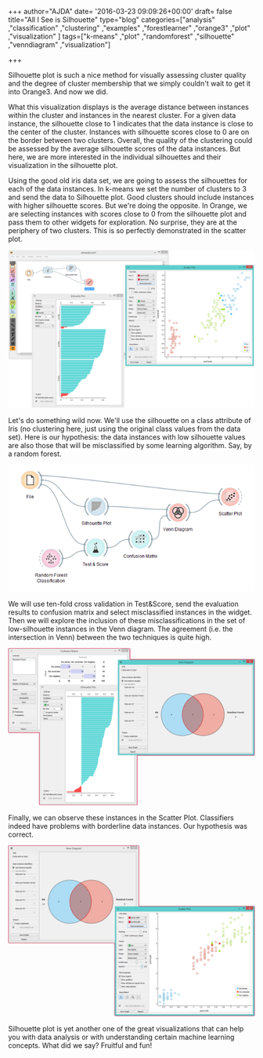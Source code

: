 +++
author="AJDA"
date= '2016-03-23 09:09:26+00:00'
draft= false
title="All I See is Silhouette"
type="blog"
categories=["analysis" ,"classification" ,"clustering" ,"examples" ,"forestlearner"  ,"orange3" ,"plot" ,"visualization" ]
tags=["k-means" ,"plot" ,"randomforest" ,"silhouette" ,"venndiagram" ,"visualization"]

+++

Silhouette plot is such a nice method for visually assessing cluster quality and the degree of cluster membership that we simply couldn't wait to get it into Orange3. And now we did.

What this visualization displays is the average distance between instances within the cluster and instances in the nearest cluster. For a given data instance, the silhouette close to 1 indicates that the data instance is close to the center of the cluster. Instances with silhouette scores close to 0 are on the border between two clusters. Overall, the quality of the clustering could be assessed by the average silhouette scores of the data instances. But here, we are more interested in the individual silhouettes and their visualization in the silhouette plot.

Using the good old iris data set, we are going to assess the silhouettes for each of the data instances. In k-means we set the number of clusters to 3 and send the data to Silhouette plot. Good clusters should include instances with higher silhouette scores. But we're doing the opposite. In Orange, we are selecting instances with scores close to 0 from the silhouette plot and pass them to other widgets for exploration. No surprise, they are at the periphery of two clusters. This is so perfectly demonstrated in the scatter plot.

![](/images/2016/03/silhouette4.png)


Let's do something wild now. We'll use the silhouette on a class attribute of Iris (no clustering here, just using the original class values from the data set). Here is our hypothesis: the data instances with low silhouette values are also those that will be misclassified by some learning algorithm. Say, by a random forest.

![](/images/2016/03/silhouette1-1.png)


We will use ten-fold cross validation in Test&Score, send the evaluation results to confusion matrix and select misclassified instances in the widget. Then we will explore the inclusion of these misclassifications in the set of low-silhouette instances in the Venn diagram. The agreement (i.e. the intersection in Venn) between the two techniques is quite high.

![](/images/2016/03/silhouette3-1.png)


Finally, we can observe these instances in the Scatter Plot. Classifiers indeed have problems with borderline data instances. Our hypothesis was correct.

![](/images/2016/03/silhouette4-1.png)


Silhouette plot is yet another one of the great visualizations that can help you with data analysis or with understanding certain machine learning concepts. What did we say? Fruitful and fun!




